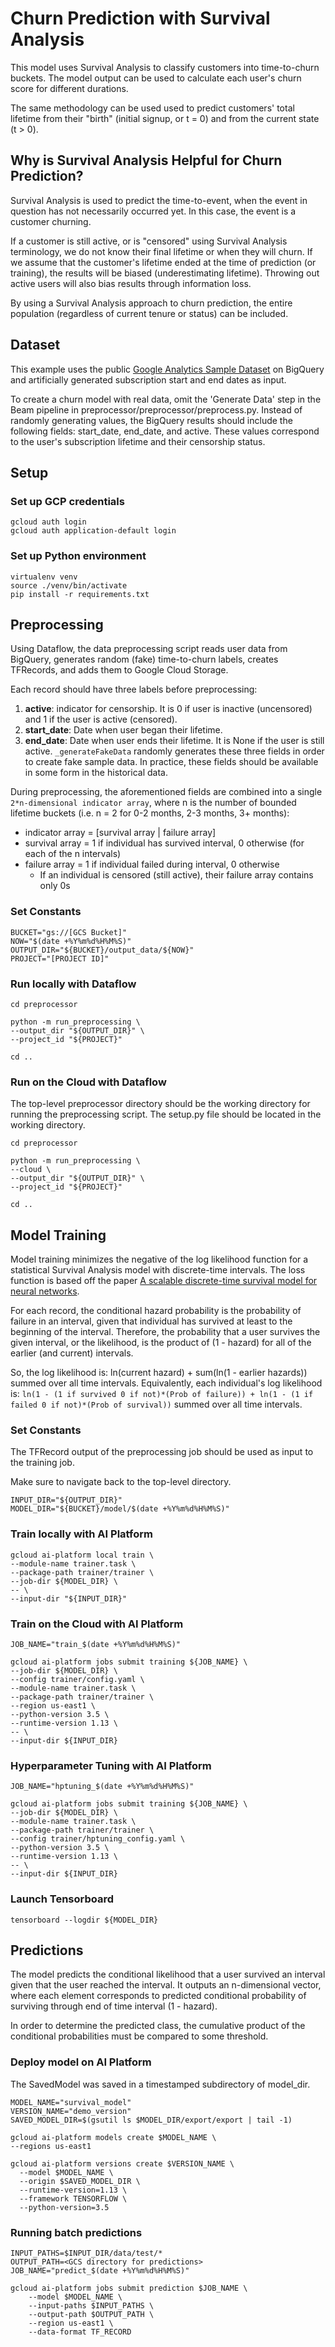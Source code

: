 # Churn Prediction with Survival Analysis
This model uses Survival Analysis to classify customers into time-to-churn buckets. The model output can be used to calculate each user's churn score for different durations.

The same methodology can be used used to predict customers' total lifetime from their "birth" (initial signup, or t = 0) and from the current state (t > 0).

## Why is Survival Analysis Helpful for Churn Prediction?
Survival Analysis is used to predict the time-to-event, when the event in question has not necessarily occurred yet. In this case, the event is a customer churning.

If a customer is still active, or is "censored" using Survival Analysis terminology, we do not know their final lifetime or when they will churn. If we assume that the customer's lifetime ended at the time of prediction (or training), the results will be biased (underestimating lifetime). Throwing out active users will also bias results through information loss.

By using a Survival Analysis approach to churn prediction, the entire population (regardless of current tenure or status) can be included.

## Dataset
This example uses the public [Google Analytics Sample Dataset](https://support.google.com/analytics/answer/7586738?hl=en) on BigQuery and artificially generated subscription start and end dates as input.

To create a churn model with real data, omit the 'Generate Data' step in the Beam pipeline in preprocessor/preprocessor/preprocess.py. Instead of randomly generating values, the BigQuery results should include the following fields: start_date, end_date, and active. These values correspond to the user's subscription lifetime and their censorship status.

## Setup
### Set up GCP credentials
```shell
gcloud auth login
gcloud auth application-default login
```

### Set up Python environment
```shell
virtualenv venv
source ./venv/bin/activate
pip install -r requirements.txt
```


## Preprocessing
Using Dataflow, the data preprocessing script reads user data from BigQuery, generates random (fake) time-to-churn labels, creates TFRecords, and adds them to Google Cloud Storage.

Each record should have three labels before preprocessing:
1. **active**: indicator for censorship. It is 0 if user is inactive (uncensored) and 1 if the user is active (censored).
2. **start_date**: Date when user began their lifetime.
3. **end_date**: Date when user ends their lifetime. It is None if the user is still active.
`_generateFakeData` randomly generates these three fields in order to create fake sample data. In practice, these fields should be available in some form in the historical data.

During preprocessing, the aforementioned fields are combined into a single `2*n-dimensional indicator array`, where n is the number of bounded lifetime buckets (i.e. n = 2 for 0-2 months, 2-3 months, 3+ months):
  + indicator array = [survival array | failure array]
  + survival array = 1 if individual has survived interval, 0 otherwise (for each of the n intervals)
  + failure array = 1 if individual failed during interval, 0 otherwise
    + If an individual is censored (still active), their failure array contains only 0s

### Set Constants
```shell
BUCKET="gs://[GCS Bucket]"
NOW="$(date +%Y%m%d%H%M%S)"
OUTPUT_DIR="${BUCKET}/output_data/${NOW}"
PROJECT="[PROJECT ID]"
```

### Run locally with Dataflow
```shell
cd preprocessor

python -m run_preprocessing \
--output_dir "${OUTPUT_DIR}" \
--project_id "${PROJECT}"

cd ..
```

### Run on the Cloud with Dataflow
The top-level preprocessor directory should be the working directory for running the preprocessing script. The setup.py file should be located in the working directory.

```shell
cd preprocessor

python -m run_preprocessing \
--cloud \
--output_dir "${OUTPUT_DIR}" \
--project_id "${PROJECT}"

cd ..
```


## Model Training
Model training minimizes the negative of the log likelihood function for a statistical Survival Analysis model with discrete-time intervals. The loss function is based off the paper [A scalable discrete-time survival model for neural networks](https://peerj.com/articles/6257.pdf).

For each record, the conditional hazard probability is the probability of failure in an interval, given that individual has survived at least to the beginning of the interval. Therefore, the probability that a user survives the given interval, or the likelihood, is the product of (1 - hazard) for all of the earlier (and current) intervals.

So, the log likelihood is: ln(current hazard) + sum(ln(1 - earlier hazards)) summed over all time intervals. Equivalently, each individual's log likelihood is: `ln(1 - (1 if survived 0 if not)*(Prob of failure)) + ln(1 - (1 if failed 0 if not)*(Prob of survival))` summed over all time intervals.

### Set Constants
The TFRecord output of the preprocessing job should be used as input to the training job.

Make sure to navigate back to the top-level directory.

```shell
INPUT_DIR="${OUTPUT_DIR}"
MODEL_DIR="${BUCKET}/model/$(date +%Y%m%d%H%M%S)"
```

### Train locally with AI Platform
```shell
gcloud ai-platform local train \
--module-name trainer.task \
--package-path trainer/trainer \
--job-dir ${MODEL_DIR} \
-- \
--input-dir "${INPUT_DIR}"
```

### Train on the Cloud with AI Platform
```shell
JOB_NAME="train_$(date +%Y%m%d%H%M%S)"

gcloud ai-platform jobs submit training ${JOB_NAME} \
--job-dir ${MODEL_DIR} \
--config trainer/config.yaml \
--module-name trainer.task \
--package-path trainer/trainer \
--region us-east1 \
--python-version 3.5 \
--runtime-version 1.13 \
-- \
--input-dir ${INPUT_DIR}
```

### Hyperparameter Tuning with AI Platform
```shell
JOB_NAME="hptuning_$(date +%Y%m%d%H%M%S)"

gcloud ai-platform jobs submit training ${JOB_NAME} \
--job-dir ${MODEL_DIR} \
--module-name trainer.task \
--package-path trainer/trainer \
--config trainer/hptuning_config.yaml \
--python-version 3.5 \
--runtime-version 1.13 \
-- \
--input-dir ${INPUT_DIR}
```

### Launch Tensorboard
```shell
tensorboard --logdir ${MODEL_DIR}
```

## Predictions
The model predicts the conditional likelihood that a user survived an interval given that the user reached the interval. It outputs an n-dimensional vector, where each element corresponds to predicted conditional probability of surviving through end of time interval (1 - hazard).

In order to determine the predicted class, the cumulative product of the conditional probabilities must be compared to some threshold.

### Deploy model on AI Platform
The SavedModel was saved in a timestamped subdirectory of model_dir.
```shell
MODEL_NAME="survival_model"
VERSION_NAME="demo_version"
SAVED_MODEL_DIR=$(gsutil ls $MODEL_DIR/export/export | tail -1)

gcloud ai-platform models create $MODEL_NAME \
--regions us-east1

gcloud ai-platform versions create $VERSION_NAME \
  --model $MODEL_NAME \
  --origin $SAVED_MODEL_DIR \
  --runtime-version=1.13 \
  --framework TENSORFLOW \
  --python-version=3.5
```
### Running batch predictions
```shell
INPUT_PATHS=$INPUT_DIR/data/test/*
OUTPUT_PATH=<GCS directory for predictions>
JOB_NAME="predict_$(date +%Y%m%d%H%M%S)"

gcloud ai-platform jobs submit prediction $JOB_NAME \
    --model $MODEL_NAME \
    --input-paths $INPUT_PATHS \
    --output-path $OUTPUT_PATH \
    --region us-east1 \
    --data-format TF_RECORD
```
